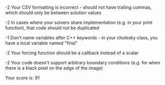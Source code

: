 -2 Your CSV formatting is incorrect - should not have trailing commas, which
should only be between solution values

-2 In cases where your solvers share implementation (e.g. in your print function),
 that code should not be duplicated

-1 Don't name variables after C++ keywords - in your cholesky class, you have a
local variable named "final"

-2 Your forcing function should be a callback instead of a scalar

-2 Your code doesn't support arbitrary boundary conditions (e.g. for when there is
a black pixel on the edge of the image)


Your score is:
91
